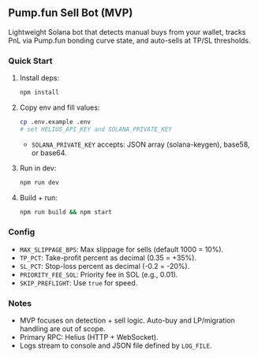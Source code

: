 ## Pump.fun Sell Bot (MVP)

Lightweight Solana bot that detects manual buys from your wallet, tracks PnL via Pump.fun bonding curve state, and auto-sells at TP/SL thresholds.

### Quick Start

1. Install deps:

   ```bash
   npm install
   ```

2. Copy env and fill values:

   ```bash
   cp .env.example .env
   # set HELIUS_API_KEY and SOLANA_PRIVATE_KEY
   ```

   - `SOLANA_PRIVATE_KEY` accepts: JSON array (solana-keygen), base58, or base64.

3. Run in dev:

   ```bash
   npm run dev
   ```

4. Build + run:

   ```bash
   npm run build && npm start
   ```

### Config

- `MAX_SLIPPAGE_BPS`: Max slippage for sells (default 1000 = 10%).
- `TP_PCT`: Take-profit percent as decimal (0.35 = +35%).
- `SL_PCT`: Stop-loss percent as decimal (-0.2 = -20%).
- `PRIORITY_FEE_SOL`: Priority fee in SOL (e.g., 0.01).
- `SKIP_PREFLIGHT`: Use `true` for speed.

### Notes

- MVP focuses on detection + sell logic. Auto-buy and LP/migration handling are out of scope.
- Primary RPC: Helius (HTTP + WebSocket).
- Logs stream to console and JSON file defined by `LOG_FILE`.


